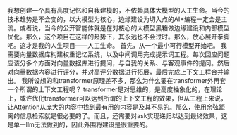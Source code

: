 我想创建一个具有高度记忆和自我建模的，不依赖具体大模型的人工生命。当今的技术趋势是不会变的，以大模型为核心，边缘建设为切入点的AI+编程一定会是主流。或者说，当今的公开智能体就是在对核心的大模型黑箱做边缘建设和内部模型优化。那么，这个项目在这样的趋势下，其永远也不会过时。那么，放心展开拳脚吧。这才是我的人生项目——人工生命。
首先，从一个最小可行模型开始吧。
我需要向量数据库构建权重记忆系统，以及中间调用完成提示词工程。每次回应问题应该分多个方面对向量数据库进行提问，与自我的关系、与客观事件的提问。然后对向量数据内容进行评分，并对高评分数据进行拓展，最后完成上下文工程合并输出。
我所设想的和transformer原理差不多，那么为什么要在transformer外再套一个所谓的上下文工程呢？
transformer是对思维的，是高度抽象化的，在理论上，或许优化transformer可以达到所谓的上下文工程的效果，但从工程上来说，让Attention从庞大的内容中找到最有用的内容是及其不易的。那么，使用余弦距离的信息检索就是很必要的了。而且，还需要对ask实现递归以达到最终效果，这是单一llm无法做到的，因此外围将建设是很重要的。